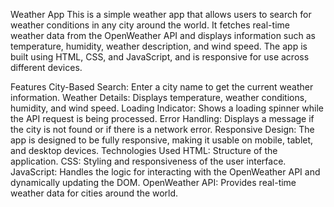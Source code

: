 Weather App
This is a simple weather app that allows users to search for weather conditions in any city around the world. It fetches real-time weather data from the OpenWeather API and displays information such as temperature, humidity, weather description, and wind speed. The app is built using HTML, CSS, and JavaScript, and is responsive for use across different devices.

Features
City-Based Search: Enter a city name to get the current weather information.
Weather Details: Displays temperature, weather conditions, humidity, and wind speed.
Loading Indicator: Shows a loading spinner while the API request is being processed.
Error Handling: Displays a message if the city is not found or if there is a network error.
Responsive Design: The app is designed to be fully responsive, making it usable on mobile, tablet, and desktop devices.
Technologies Used
HTML: Structure of the application.
CSS: Styling and responsiveness of the user interface.
JavaScript: Handles the logic for interacting with the OpenWeather API and dynamically updating the DOM.
OpenWeather API: Provides real-time weather data for cities around the world.
